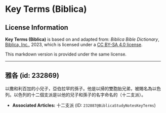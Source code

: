 # Key Terms (Biblica)

## License Information

**Key Terms (Biblica)** is based on and adapted from: _Biblica Bible Dictionary_, [Biblica, Inc.](https://www.biblica.com/), 2023, which is licensed under a [CC BY-SA 4.0 license](https://creativecommons.org/licenses/by-sa/4.0/legalcode.en).

This markdown version is provided under the same license.



--------------------------------

## 雅各 (id: 232869)

以撒和利百加的小兒子，亞伯拉罕的孫子。他是以掃的雙胞胎兄弟，被賜名為以色列。以色列的十二個支派是以他的兒子和孫子的名字命名的（十二支派）。

* **Associated Articles:** 十二支派 (ID: `232887@BiblicaStudyNotesKeyTerms`)

